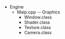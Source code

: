 - Engine
  - Maip.cpp
    -- Graphics
      - Window.class
      - Shader.class
      - Texture.class
      - Camera.class
      
   
